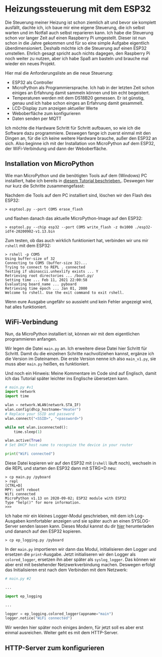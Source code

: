 # Heizungssteuerung mit dem ESP32

Die Steuerung meiner Heizung ist schon ziemlich alt und bevor sie komplett ausfällt, dachte ich, ich baue mir eine eigene Steuerung, die ich selbst warten und im Notfall auch selbst reparieren kann. Ich habe die Steuerung schon vor langer Zeit auf einen Raspberry Pi umgestellt. Dieser ist nun schon in die Jahre gekommen und für so eine simple Aufgabe eigentlich überdimensioniert. Deshalb möchte ich die Steuerung auf einen ESP32 umstellen. Ehrlich gesagt spricht auch nichts dagegen, den Raspberry Pi noch weiter zu nutzen, aber ich habe Spaß am basteln und brauche mal wieder ein neues Projekt.

Hier mal die Anforderungsliste an die neue Steuerung:
* ESP32 als Controller
* MicroPython als Programmiersprache. Ich hab in der letzten Zeit schon einiges an Erfahrung damit sammeln können und bin echt begeistert.
* Temperaturen werden mit dem DS18B20 gemessen. Er ist günstig, genau und ich habe schon einges an Erfahrung damit gesammelt.
* LCD-Display zum anzeigen aktueller Werte
* Weboberfläche zum konfigurieren
* Daten senden per MQTT

Ich möchte die Hardware Schritt für Schritt aufbauen, so wie ich die Software dazu programmiere. Deswegen fange ich zuerst einmal mit den Dingen an, für die ich keine weitere Hardware brauche, außer den ESP32 an sich. Also beginne ich mit der Installation von MicroPython auf dem ESP32, der WiFi-Verbindung und dann der Weboberfläche.

## Installation von MicroPython

Wie man MicroPython und die benötigten Tools auf dem (Windows) PC installiert, habe ich bereits in [diesem Tutorial beschrieben.](https://github.com/eydam-prototyping/tutorials_de/tree/master/micropython/ESP32_installation). Deswegen hier nur kurz die Schritte zusammengefasst:

Nachdem die Tools auf dem PC installiert sind, löschen wir den Flash des ESP32:

```shell
> esptool.py --port COM5 erase_flash
```

und flashen danach das aktuelle MicroPython-Image auf den ESP32:

```shell
> esptool.py --chip esp32 --port COM5 write_flash -z 0x1000 ./esp32-idf4-20200902-v1.13.bin
```

Zum testen, ob das auch wirklich funktioniert hat, verbinden wir uns mir `rshell` mit dem ESP32:

```shell
> rshell -p COM5
Using buffer-size of 32
Connecting to COM5 (buffer-size 32)...
Trying to connect to REPL . connected
Testing if ubinascii.unhexlify exists ... Y
Retrieving root directories ... /boot.py/
Setting time ... Feb 11, 2021 22:00:58
Evaluating board_name ... pyboard
Retrieving time epoch ... Jan 01, 2000
Welcome to rshell. Use the exit command to exit rshell.
```

Wenn eure Ausgabe ungefähr so aussieht und kein Fehler angezeigt wird, hat alles funktioniert.

## WiFi-Verbindung

Nun, da MicroPython installiert ist, können wir mit dem eigentlichen programmieren anfangen.

Wir legen die Datei `main.py` an. Ich erweitere diese Datei hier Schritt für Schritt. Damit du die einzelnen Schritte nachvollziehen kannst, ergänze ich die Version im Dateinamen. Die erste Version nenne ich also `main_v1.py`, sie muss aber `main.py` heißen, es funktioniert.

Und noch ein Hinweis: Meine Kommentare im Code sind auf Englisch, damit ich das Tutorial später leichter ins Englische übersetzen kann.

```python
# main.py #v1
import network
import time

wlan = network.WLAN(network.STA_IF)
wlan.config(dhcp_hostname="Heater")
# Replace your SSID and password
wlan.connect("<SSID>", "<password>")

while not wlan.isconnected():
    time.sleep(1)

wlan.active(True)
# Set DHCP host name to recognize the device in your router

print("WiFi connected")
```

Diese Datei kopieren wir auf den ESP32 mit (`rshell` läuft noch), wechseln in die REPL und starten den ESP32 dann mit STRG+D neu:

```shell
> cp main.py /pyboard
> repl
[CTRL+D]
MPY: soft reboot
Wifi connected
MicroPython v1.13 on 2020-09-02; ESP32 module with ESP32
Type "help()" for more information.
>>>
```

Ich habe mir ein kleines Logger-Modul geschrieben, mit dem ich Log-Ausgaben komfortabler anzeigen und sie später auch an einen SYSLOG-Server senden lassen kann. Dieses Modul kannst du dir [hier](https://github.com/eydam-prototyping/tutorials_de/tree/master/micropython/packages/ep_logging) herunterladen und dananch auf den ESP32 kopieren.

```shell
> cp ep_logging.py /pyboard
```

In der `main.py` importieren wir dann das Modul, initialisieren den Logger und ersetzen die `print`-Ausgabe. Jetzt initialiseren wir den Logger als `colored_logger`, ersetzen ihn aber später als `syslog_logger`. Das können wir aber erst mit bestehender Netzwerkverbindung machen. Deswegen erfolgt das Initialisieren erst nach dem Verbinden mit dem Netzwerk:

```python
# main.py #2

...

import ep_logging

...

logger = ep_logging.colored_logger(appname="main")
logger.notice("WiFi connected")

```

Wir werden hier später noch einiges ändern, für jetzt soll es aber erst einmal ausreichen. Weiter geht es mit dem HTTP-Server.

## HTTP-Server zum konfigurieren


